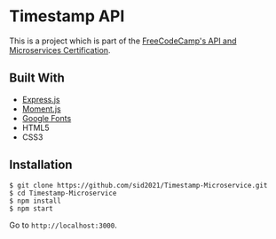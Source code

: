# Timestamp API

This is a project which is part of the [FreeCodeCamp's API and Microservices Certification](https://www.freecodecamp.org/learn/apis-and-microservices/apis-and-microservices-projects/timestamp-microservice).

## Built With

- [Express.js](https://expressjs.com)
- [Moment.js](https://momentjs.com)
- [Google Fonts](https://fonts.google.com)
- HTML5
- CSS3

## Installation

```
$ git clone https://github.com/sid2021/Timestamp-Microservice.git
$ cd Timestamp-Microservice
$ npm install
$ npm start
```

Go to `http://localhost:3000`.
